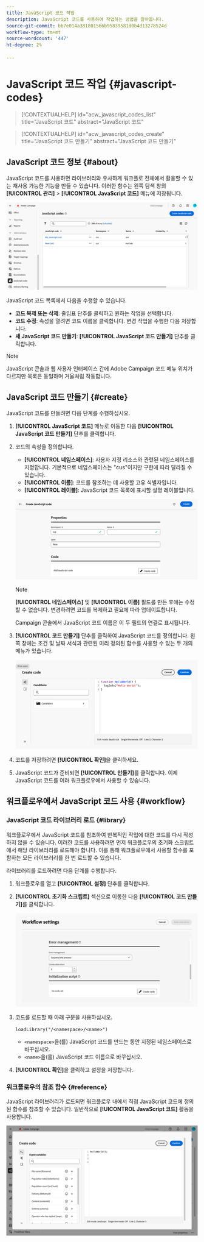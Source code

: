 ```yaml
---
title: JavaScript 코드 작업
description: JavaScript 코드를 사용하여 작업하는 방법을 알아봅니다.
source-git-commit: bb7e014a381801566b95839581d0b4d13278524d
workflow-type: tm+mt
source-wordcount: '447'
ht-degree: 2%

---
```



# JavaScript 코드 작업 {#javascript-codes}

<!-- JavaScript codes -->

>[!CONTEXTUALHELP]
>id="acw_javascript_codes_list"
>title="JavaScript 코드"
>abstract="JavaScript 코드"

>[!CONTEXTUALHELP]
>id="acw_javascript_codes_create"
>title="JavaScript 코드 만들기"
>abstract="JavaScript 코드 만들기"

## JavaScript 코드 정보 {#about}

JavaScript 코드를 사용하면 라이브러리와 유사하게 워크플로 전체에서 활용할 수 있는 재사용 가능한 기능을 만들 수 있습니다. 이러한 함수는 왼쪽 탐색 창의 **[!UICONTROL 관리]** > **[!UICONTROL JavaScript 코드]** 메뉴에 저장됩니다.

![](assets/javascript-list.png)

JavaScript 코드 목록에서 다음을 수행할 수 있습니다.

* **코드 복제 또는 삭제**: 줄임표 단추를 클릭하고 원하는 작업을 선택합니다.
* **코드 수정**: 속성을 열려면 코드 이름을 클릭합니다. 변경 작업을 수행한 다음 저장합니다.
* **새 JavaScript 코드 만들기**: **[!UICONTROL JavaScript 코드 만들기]** 단추를 클릭합니다.

>[!NOTE]
>
>JavaScript 콘솔과 웹 사용자 인터페이스 간에 Adobe Campaign 코드 메뉴 위치가 다르지만 목록은 동일하며 거울처럼 작동합니다.

## JavaScript 코드 만들기 {#create}

JavaScript 코드를 만들려면 다음 단계를 수행하십시오.

1. **[!UICONTROL JavaScript 코드]** 메뉴로 이동한 다음 **[!UICONTROL JavaScript 코드 만들기]** 단추를 클릭합니다.

1. 코드의 속성을 정의합니다.

   * **[!UICONTROL 네임스페이스]**: 사용자 지정 리소스와 관련된 네임스페이스를 지정합니다. 기본적으로 네임스페이스는 &quot;cus&quot;이지만 구현에 따라 달라질 수 있습니다.
   * **[!UICONTROL 이름]**: 코드를 참조하는 데 사용할 고유 식별자입니다.
   * **[!UICONTROL 레이블]**: JavaScript 코드 목록에 표시할 설명 레이블입니다.

   ![](assets/javascript-create.png)

   >[!NOTE]
   >
   >**[!UICONTROL 네임스페이스]** 및 **[!UICONTROL 이름]** 필드를 만든 후에는 수정할 수 없습니다. 변경하려면 코드를 복제하고 필요에 따라 업데이트합니다.
   >
   >Campaign 콘솔에서 JavaScript 코드 이름은 이 두 필드의 연결로 표시됩니다.

1. **[!UICONTROL 코드 만들기]** 단추를 클릭하여 JavaScript 코드를 정의합니다. 왼쪽 창에는 조건 및 날짜 서식과 관련된 미리 정의된 함수를 사용할 수 있는 두 개의 메뉴가 있습니다.

   ![](assets/javascript-code.png)

1. 코드를 저장하려면 **[!UICONTROL 확인]**&#x200B;을 클릭하세요.

1. JavaScript 코드가 준비되면 **[!UICONTROL 만들기]**&#x200B;를 클릭합니다.  이제 JavaScript 코드를 여러 워크플로우에서 사용할 수 있습니다.

## 워크플로우에서 JavaScript 코드 사용 {#workflow}

### JavaScript 코드 라이브러리 로드 {#library}

워크플로우에서 JavaScript 코드를 참조하여 반복적인 작업에 대한 코드를 다시 작성하지 않을 수 있습니다. 이러한 코드를 사용하려면 먼저 워크플로우의 초기화 스크립트에서 해당 라이브러리를 로드해야 합니다. 이를 통해 워크플로우에서 사용할 함수를 포함하는 모든 라이브러리를 한 번 로드할 수 있습니다.

라이브러리를 로드하려면 다음 단계를 수행합니다.

1. 워크플로우를 열고 **[!UICONTROL 설정]** 단추를 클릭합니다.
1. **[!UICONTROL 초기화 스크립트]** 섹션으로 이동한 다음 **[!UICONTROL 코드 만들기]**&#x200B;를 클릭합니다.

   ![](assets/javascript-initialization.png)

1. 코드를 로드할 때 아래 구문을 사용하십시오.

   ```
   loadLibrary("/<namespace>/<name>")
   ```

   * `<namespace>`을(를) JavaScript 코드를 만드는 동안 지정된 네임스페이스로 바꾸십시오.
   * `<name>`을(를) JavaScript 코드 이름으로 바꾸십시오.

1. **[!UICONTROL 확인]**&#x200B;을 클릭하고 설정을 저장합니다.

### 워크플로우의 참조 함수 {#reference}

JavaScript 라이브러리가 로드되면 워크플로우 내에서 직접 JavaScript 코드에 정의된 함수를 참조할 수 있습니다. 일반적으로 **[!UICONTROL JavaScript 코드]** 활동을 사용합니다.

![](assets/javascript-function.png)
